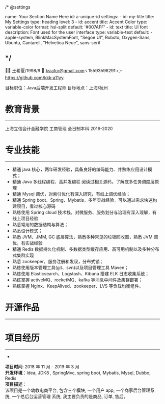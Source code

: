 /* @settings

name: Your Section Name Here
id: a-unique-id
settings:
    - 
        id: my-title
        title: My Settings
        type: heading
        level: 3
    - 
        id: accent
        title: Accent Color
        type: variable-color
        format: hsl-split
        default: '#007AFF'
    - 
        id: text
        title: UI font
        description: Font used for the user interface
        type: variable-text
        default: -apple-system, BlinkMacSystemFont, "Segoe UI", Roboto, Oxygen-Sans, Ubuntu, Cantarell, "Helvetica Neue", sans-serif

*/
------
👩‍💻 王希夏/1998/9                            📧 ksiafor@gmail.com
📞 15593598291                             👉️ https://github.com/kkk-a11yy

目标职位：Java后端开发工程师            目标地点：上海/杭州

# 教育背景

------
<p class="edu" word-spacing:30px>上海立信会计金融学院          工商管理                全日制本科              2016-2020 </p>

# 专业技能

------
- 精通 java 核心，两年研发经验，具备良好的编码能力、并熟练应用设计模式；  
- 精通 Java 多线程编程、高并发编程 阅读过相关源码，了解底多任务调度层原理
- 精通 Mysql 调优，对索引优化有深入研究，有线上调优经验；  
- 精通 Spring boot、Spring、Mybatis，多年实战经验，可以通过需求快速构建项目，看过核心源码  
- 熟练使用 Spring cloud 技术栈，对微服务、服务划分与治理有深入理解，有线上项目经验  
- 熟悉常用的数据结构与算法；  
- 熟悉设计模式；  
- 熟悉 JVM、JMM, GC 底层算法，熟悉多种常见的垃圾回收器，熟悉 JVM 调优，有实战经验  
- 精通 Redis 数据持久化机制、多数据类型缓存应用、高可用机制以及多种分布式集群实现  
- 熟悉 zookeeper，服务注册和发现，分布式锁；  
- 熟练使用版本管理工具(git、svn)以及项目管理工具 Maven；  
- 熟练使用 Elasticsearch、Logstash、Kibana 搭建 ELK 日志收集系统；
- 熟练掌握 activeMQ、rocketMQ、kafka 等消息中间件及集群部署；  
- 熟练掌握 Nginx、KeepAlived、zookeeper、LVS 等负载均衡组件。

# 开源作品

------


# 项目经历

------
- 
**项目时间**: 2018 年 11 月 - 2019 年 3 月  
**开发环境**：Idea, JDK8 , SpringMvc, spring boot, Mybatis, Mysql, Dubbo, Redis  
**项目描述**：  
	该项目是一个幼教电商平台, 包含三个模块, 一个用户 app, 一个商家后台管理系统, 一个总后台运营管理 系统, 我主要负责的是商品, 订单, 售后。

